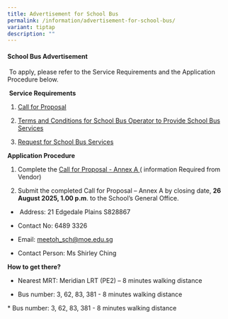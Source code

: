 ```yaml
---
title: Advertisement for School Bus
permalink: /information/advertisement-for-school-bus/
variant: tiptap
description: ""
---
```

<h4><strong>School Bus Advertisement</strong></h4>
<p>&nbsp;To apply, please refer to the Service Requirements and the Application
Procedure below.</p>
<p>&nbsp;<strong>Service Requirements</strong>
</p>
<ol data-tight="true" class="tight">
<li>
<p><a href="/files/1__Call_for_Proposal.pdf" rel="noopener noreferrer nofollow" target="_blank">Call for Proposal</a>
</p>
</li>
<li>
<p><a href="/files/2__T_C_for_School_Bus_Operator_to_Provide_School_Bus_Services.pdf" rel="noopener noreferrer nofollow" target="_blank">Terms and Conditions for School Bus Operator to Provide School Bus Services</a>
</p>
</li>
<li>
<p><a href="/files/3__Request_for_School_Bus_Service.pdf" rel="noopener noreferrer nofollow" target="_blank">Request for School Bus Services</a>
</p>
</li>
</ol>
<p><strong>Application Procedure</strong>
</p>
<ol data-tight="true" class="tight">
<li>
<p>Complete the <a href="/files/4__Call_for_Proposal___Annex_A.pdf" rel="noopener noreferrer nofollow" target="_blank">Call for Proposal - Annex A </a>(
information Required from Vendor)</p>
</li>
<li>
<p>Submit the completed Call for Proposal – Annex A by closing date, <strong>26 August 2025, 1.00 p.m</strong>.
to the School’s General Office.</p>
</li>
</ol>
<ul data-tight="true" class="tight">
<li>
<p>&nbsp;Address: 21 Edgedale Plains S828867</p>
</li>
<li>
<p>Contact No: 6489 3326</p>
</li>
<li>
<p>Email: <a href="mailto:meetoh_sch@moe.edu.sg" rel="noopener noreferrer nofollow" target="_blank">meetoh_sch@moe.edu.sg</a>
</p>
</li>
<li>
<p>Contact Person: Ms Shirley Ching</p>
</li>
</ul>
<p><strong>How to get there?</strong>
</p>
<ul data-tight="true" class="tight">
<li>
<p>Nearest MRT: Meridian LRT (PE2) – 8 minutes walking distance</p>
</li>
<li>
<p>Bus number: 3, 62, 83, 381 - 8 minutes walking distance</p>
</li>
</ul>
<p></p>
<p></p>
<p></p>
<p>* Bus number: 3, 62, 83, 381 - 8 minutes walking distance</p>